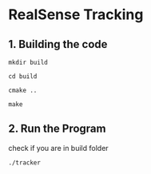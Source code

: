 # RealSense Tracking

## 1. Building the code

`mkdir build`

`cd build`

`cmake ..`

`make`

## 2. Run the Program

check if you are in build folder

`./tracker`
